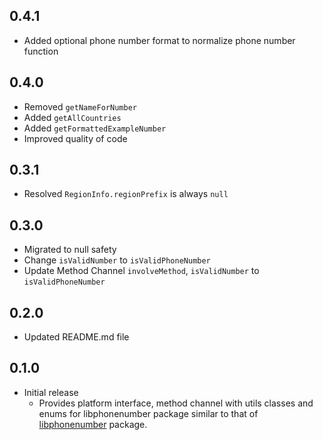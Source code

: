 ## 0.4.1
 * Added optional phone number format to normalize phone number function

## 0.4.0
 * Removed `getNameForNumber`
 * Added `getAllCountries`
 * Added `getFormattedExampleNumber`
 * Improved quality of code

## 0.3.1
 * Resolved `RegionInfo.regionPrefix` is always `null`

## 0.3.0
 * Migrated to null safety
 * Change `isValidNumber` to `isValidPhoneNumber`
 * Update Method Channel `involveMethod`, `isValidNumber` to `isValidPhoneNumber`

## 0.2.0
 * Updated README.md file
 
## 0.1.0
 * Initial release
    - Provides platform interface, method channel with utils classes and enums for libphonenumber package similar to that of [libphonenumber](https://pub.dev/packages/libphonenumber) package.